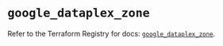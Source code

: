 # `google_dataplex_zone`

Refer to the Terraform Registry for docs: [`google_dataplex_zone`](https://registry.terraform.io/providers/hashicorp/google/6.1.0/docs/resources/dataplex_zone).

